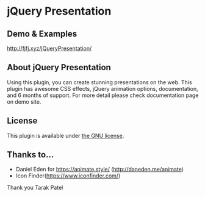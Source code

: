# jQuery Presentation

## Demo & Examples

<http://fjfj.xyz/jQueryPresentation/>

## About jQuery Presentation

Using this plugin, you can create stunning presentations on the web.
This plugin has awesome CSS effects, jQuery animation options, documentation, and 6 months of support.
For more detail please check documentation page on demo site.

## License

This plugin is available under [the GNU license](https://www.gnu.org/licenses/gpl-3.0.en.html).


## Thanks to…

* Daniel Eden for https://animate.style/ (http://daneden.me/animate)
* Icon Finder(https://www.iconfinder.com/)

Thank you
Tarak Patel
